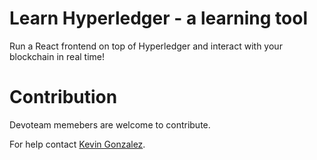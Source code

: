 # Learn Hyperledger - a learning tool

Run a React frontend on top of Hyperledger and interact with your blockchain in real time!

# Contribution

Devoteam memebers are welcome to contribute.

For help contact <a href="https://github.com/typekev">Kevin Gonzalez</a>.